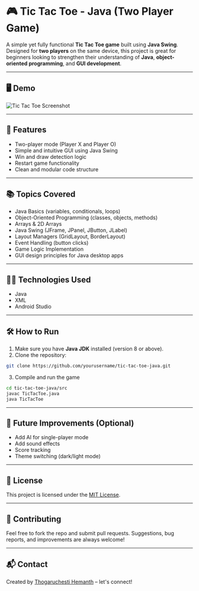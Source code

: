 # 🎮 Tic Tac Toe - Java (Two Player Game)

A simple yet fully functional **Tic Tac Toe game** built using **Java Swing**. Designed for **two players** on the same device, this project is great for beginners looking to strengthen their understanding of **Java**, **object-oriented programming**, and **GUI development**.

---

## 🖥️ Demo

![Tic Tac Toe Screenshot](./assets/screenshot.png) <!-- Optional: Replace with your image path -->

---

## 🚀 Features

- Two-player mode (Player X and Player O)
- Simple and intuitive GUI using Java Swing
- Win and draw detection logic
- Restart game functionality
- Clean and modular code structure

---

## 📚 Topics Covered

- Java Basics (variables, conditionals, loops)
- Object-Oriented Programming (classes, objects, methods)
- Arrays & 2D Arrays
- Java Swing (JFrame, JPanel, JButton, JLabel)
- Layout Managers (GridLayout, BorderLayout)
- Event Handling (button clicks)
- Game Logic Implementation
- GUI design principles for Java desktop apps

---

## 🧑‍💻 Technologies Used

-  Java
-  XML
-  Android Studio

---

## 🛠️ How to Run

1. Make sure you have **Java JDK** installed (version 8 or above).
2. Clone the repository:

```bash
git clone https://github.com/yourusername/tic-tac-toe-java.git
```
3. Compile and run the game

```bash
cd tic-tac-toe-java/src
javac TicTacToe.java
java TicTacToe
```

---

## 🧩 Future Improvements (Optional)

- Add AI for single-player mode
- Add sound effects
- Score tracking
- Theme switching (dark/light mode)

---

## 📜 License

This project is licensed under the [MIT License](LICENSE).

---

## 🙌 Contributing

Feel free to fork the repo and submit pull requests. Suggestions, bug reports, and improvements are always welcome!

---

## 📬 Contact

Created by [Thogaruchesti Hemanth](https://github.com/Thogaruchesti-hemanth) – let's connect!


